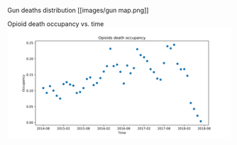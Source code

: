 Gun deaths distribution 
[[images/gun map.png]]

Opioid death occupancy vs. time 
![Probability of stops in a day in two states](images/capstone_1.png) 
